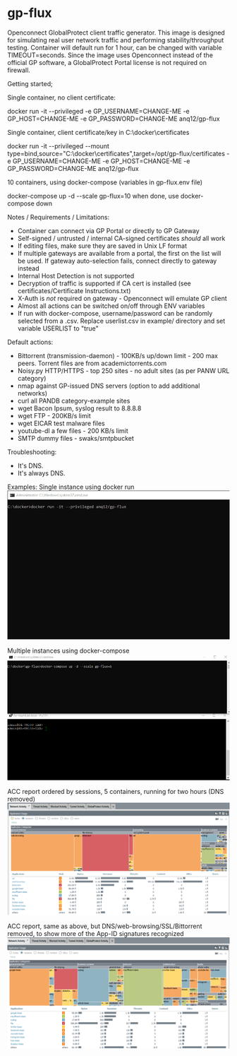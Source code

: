# gp-flux
Openconnect GlobalProtect client traffic generator. This image is designed for simulating real user network traffic and performing stability/throughput testing. Container will default run for 1 hour, can be changed with variable TIMEOUT=seconds.
Since the image uses Openconnect instead of the official GP software, a GlobalProtect Portal license is not required on firewall.

Getting started;

Single container, no client certificate:

docker run -it --privileged -e GP_USERNAME=CHANGE-ME -e GP_HOST=CHANGE-ME -e GP_PASSWORD=CHANGE-ME anq12/gp-flux

Single container, client certificate/key in C:\docker\certificates

docker run -it --privileged --mount type=bind,source="C:\docker\certificates",target=/opt/gp-flux/certificates -e GP_USERNAME=CHANGE-ME -e GP_HOST=CHANGE-ME -e GP_PASSWORD=CHANGE-ME anq12/gp-flux

10 containers, using docker-compose (variables in gp-flux.env file)

docker-compose up -d --scale gp-flux=10
when done, use docker-compose down

Notes / Requirements / Limitations:
- Container can connect via GP Portal or directly to GP Gateway
- Self-signed / untrusted / internal CA-signed certificates _should_ all work 
- If editing files, make sure they are saved in Unix LF format
- If multiple gateways are available from a portal, the first on the list will be used. If gateway auto-selection fails, connect directly to gateway instead
- Internal Host Detection is not supported
- Decryption of traffic is supported if CA cert is installed (see certificates/Certificate Instructions.txt)
- X-Auth is _not_ required on gateway - Openconnect will emulate GP client
- Almost all actions can be switched on/off through ENV variables
- If run with docker-compose, username/password can be randomly selected from a .csv. Replace userlist.csv in example/ directory and set variable USERLIST to "true"

Default actions:
- Bittorrent (transmission-daemon) - 100KB/s up/down limit - 200 max peers. Torrent files are from academictorrents.com
- Noisy.py HTTP/HTTPS - top 250 sites - no adult sites (as per PANW URL category)
- nmap against GP-issued DNS servers (option to add additional networks)
- curl all PANDB category-example sites
- wget Bacon Ipsum, syslog result to 8.8.8.8
- wget FTP - 200KB/s limit
- wget EICAR test malware files
- youtube-dl a few files - 200 KB/s limit
- SMTP dummy files - swaks/smtpbucket

Troubleshooting:
- It's DNS.
- It's always DNS.

Examples:
Single instance using docker run
![gp-flux-run](demo/gp-flux-run-example.gif)

Multiple instances using docker-compose
![gp-flux-run](demo/gp-flux-compose-example.gif)

ACC report ordered by sessions, 5 containers, running for two hours (DNS removed)
![gp-flux-run](demo/gp-flux-acc-5clients-2hr.png)

ACC report, same as above, but DNS/web-browsing/SSL/Bittorrent removed, to show more of the App-ID signatures recognized
![gp-flux-run](demo/gp-flux-acc-5clients-2hrs-minorapps.png)
